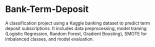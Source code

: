 # Bank-Term-Deposit
A classification project using a Kaggle banking dataset to predict term deposit subscriptions. It includes data preprocessing, model training (Logistic Regression, Random Forest, Gradient Boosting), SMOTE for imbalanced classes, and model evaluation.
